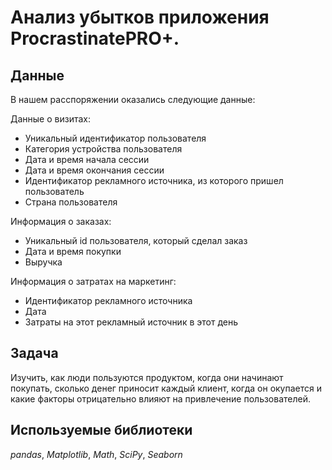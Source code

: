 # Анализ убытков приложения ProcrastinatePRO+.

## Данные

В нашем расспоряжении оказались следующие данные:

Данные о визитах:

- Уникальный идентификатор пользователя
- Категория устройства пользователя
- Дата и время начала сессии
- Дата и время окончания сессии
- Идентификатор рекламного источника, из которого пришел пользователь
- Страна пользователя

Информация о заказах:

- Уникальный id пользователя, который сделал заказ
- Дата и время покупки
- Выручка

Информация о затратах на маркетинг:

- Идентификатор рекламного источника
- Дата
- Затраты на этот рекламный источник в этот день

## Задача

Изучить, как люди пользуются продуктом, когда они начинают покупать, сколько денег приносит каждый клиент, когда он окупается и какие факторы отрицательно влияют на привлечение пользователей.

## Используемые библиотеки
*pandas*, *Matplotlib*, *Math*, *SciPy*, *Seaborn* 
